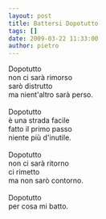```yaml
---
layout: post
title: Battersi Dopotutto
tags: []
date: 2009-03-22 11:33:00
author: pietro
---
```

Dopotutto<br/>non ci sarà rimorso<br/>sarò distrutto<br/>ma nient'altro sarà perso.<br/><br/>Dopotutto<br/>è una strada facile<br/>fatto il primo passo<br/>niente più d'inutile.<br/><br/>Dopotutto<br/>non ci sarà ritorno<br/>ci rimetto<br/>ma non sarò contorno.<br/><br/>Dopotutto<br/>per cosa mi batto.
